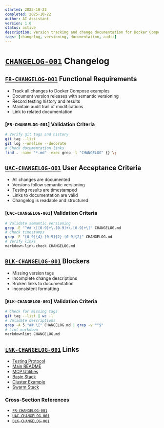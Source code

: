 ```yaml
---
started: 2025-10-22
completed: 2025-10-22
author: AI Assistant
version: 1.0
status: active
description: Version tracking and change documentation for Docker Compose examples
tags: [changelog, versioning, documentation, audit]
---
```


# [`CHANGELOG-001`](#changelog-001) Changelog

<a id="fr-changelog-001-functional-requirements"></a>

## [`FR-CHANGELOG-001`](#fr-changelog-001-functional-requirements) Functional Requirements

- Track all changes to Docker Compose examples
- Document version releases with semantic versioning
- Record testing history and results
- Maintain audit trail of modifications
- Link to related documentation

### [`FR-CHANGELOG-001`] Validation Criteria

```bash
# Verify git tags and history
git tag --list
git log --oneline --decorate
# Check documentation links
find . -name "*.md" -exec grep -l "CHANGELOG" {} \;
```

<a id="uac-changelog-001-user-acceptance-criteria"></a>

## [`UAC-CHANGELOG-001`](#uac-changelog-001-user-acceptance-criteria) User Acceptance Criteria

- All changes are documented
- Versions follow semantic versioning
- Testing results are timestamped
- Links to documentation are valid
- Changelog is readable and structured

### [`UAC-CHANGELOG-001`] Validation Criteria

```bash
# Validate semantic versioning
grep -E "^## \[[0-9]+\.[0-9]+\.[0-9]+\]" CHANGELOG.md
# Check timestamps
grep -E "[0-9]{4}-[0-9]{2}-[0-9]{2}" CHANGELOG.md
# Verify links
markdown-link-check CHANGELOG.md
```

<a id="blk-changelog-001-blockers"></a>

## [`BLK-CHANGELOG-001`](#blk-changelog-001-blockers) Blockers

- Missing version tags
- Incomplete change descriptions
- Broken links to documentation
- Inconsistent formatting

### [`BLK-CHANGELOG-001`] Validation Criteria

```bash
# Check for missing tags
git tag --list | wc -l
# Validate descriptions
grep -A 5 "## \[" CHANGELOG.md | grep -v "^$"
# Lint markdown
markdownlint CHANGELOG.md
```

<a id="lnk-changelog-001-links"></a>

## [`LNK-CHANGELOG-001`](#lnk-changelog-001-links) Links

- [Testing Protocol](TESTING.md)
- [Main README](README.md)
- [MCP Utilities](mcp/README.md)
- [Basic Stack](basic-stack/README.md)
- [Cluster Example](cluster-example/README.md)
- [Swarm Stack](swarm-stack/README.md)

### Cross-Section References

- [`FR-CHANGELOG-001`](#fr-changelog-001-functional-requirements)
- [`UAC-CHANGELOG-001`](#uac-changelog-001-user-acceptance-criteria)
- [`BLK-CHANGELOG-001`](#blk-changelog-001-blockers)
